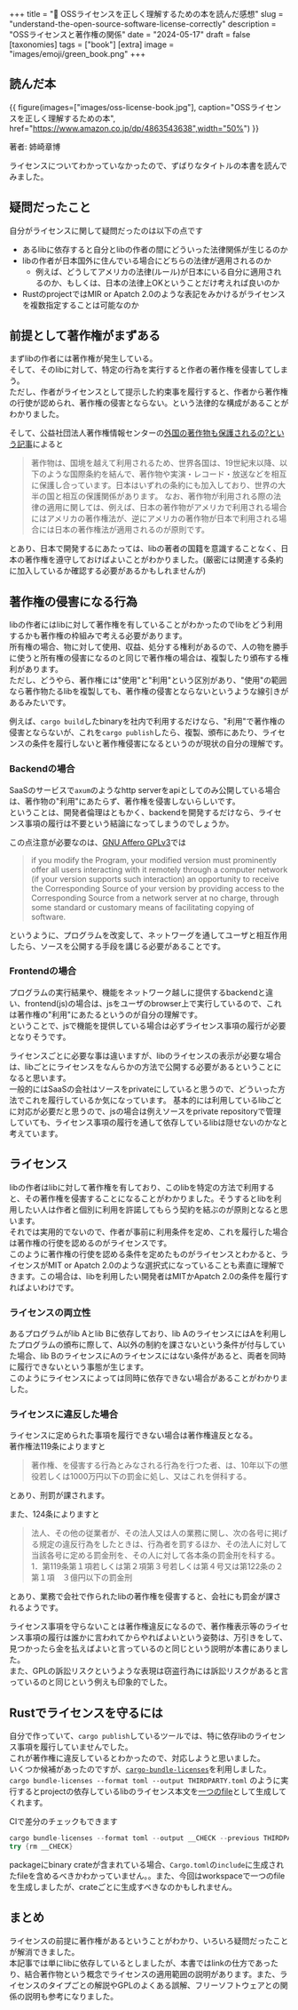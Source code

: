 +++
title = "📗 OSSライセンスを正しく理解するための本を読んだ感想"
slug = "understand-the-open-source-software-license-correctly"
description = "OSSライセンスと著作権の関係"
date = "2024-05-17"
draft = false
[taxonomies]
tags = ["book"]
[extra]
image = "images/emoji/green_book.png"
+++

## 読んだ本

{{ figure(images=["images/oss-license-book.jpg"], caption="OSSライセンスを正しく理解するための本", href="https://www.amazon.co.jp/dp/4863543638",width="50%") }}

著者: 姉崎章博

ライセンスについてわかっていなかったので、ずばりなタイトルの本書を読んでみました。

## 疑問だったこと

自分がライセンスに関して疑問だったのは以下の点です

* あるlibに依存すると自分とlibの作者の間にどういった法律関係が生じるのか
* libの作者が日本国外に住んでいる場合にどちらの法律が適用されるのか
  * 例えば、どうしてアメリカの法律(ルール)が日本にいる自分に適用されるのか、もしくは、日本の法律上OKということだけ考えれば良いのか
* RustのprojectではMIR or Apatch 2.0のような表記をみかけるがライセンスを複数指定することは可能なのか


## 前提として著作権がまずある

まずlibの作者には著作権が発生している。  
そして、そのlibに対して、特定の行為を実行すると作者の著作権を侵害してしまう。  
ただし、作者がライセンスとして提示した約束事を履行すると、作者から著作権の行使が認められ、著作権の侵害とならない。という法律的な構成があることがわかりました。  

そして、公益社団法人著作権情報センターの[外国の著作物も保護されるの?という記事](https://www.cric.or.jp/qa/hajime/hajime5.html)によると


> 著作物は、国境を越えて利用されるため、世界各国は、19世紀末以降、以下のような国際条約を結んで、著作物や実演・レコード・放送などを相互に保護し合っています。日本はいずれの条約にも加入しており、世界の大半の国と相互の保護関係があります。
なお、著作物が利用される際の法律の適用に関しては、例えば、日本の著作物がアメリカで利用される場合にはアメリカの著作権法が、逆にアメリカの著作物が日本で利用される場合には日本の著作権法が適用されるのが原則です。

とあり、日本で開発するにあたっては、libの著者の国籍を意識することなく、日本の著作権を遵守しておけばよいことがわかりました。(厳密には関連する条約に加入しているか確認する必要があるかもしれませんが)


## 著作権の侵害になる行為

libの作者にはlibに対して著作権を有していることがわかったのでlibをどう利用するかも著作権の枠組みで考える必要があります。  
所有権の場合、物に対して使用、収益、処分する権利があるので、人の物を勝手に使うと所有権の侵害になるのと同じで著作権の場合は、複製したり頒布する権利があります。  
ただし、どうやら、著作権には"使用"と"利用"という区別があり、"使用"の範囲なら著作物たるlibを複製しても、著作権の侵害とならないというような線引きがあるみたいです。  

例えば、`cargo build`したbinaryを社内で利用するだけなら、"利用"で著作権の侵害とならないが、これを`cargo publish`したら、複製、頒布にあたり、ライセンスの条件を履行しないと著作権侵害になるというのが現状の自分の理解です。  

### Backendの場合

SaaSのサービスで`axum`のようなhttp serverをapiとしてのみ公開している場合は、著作物の"利用"にあたらず、著作権を侵害しないらしいです。  
ということは、開発者倫理はともかく、backendを開発するだけなら、ライセンス事項の履行は不要という結論になってしまうのでしょうか。  

この点注意が必要なのは、[GNU Affero GPLv3](https://www.gnu.org/licenses/agpl-3.0.en.html)では

> if you modify the Program, your modified version must prominently offer all users interacting with it remotely through a computer network (if your version supports such interaction) an opportunity to receive the Corresponding Source of your version by providing access to the Corresponding Source from a network server at no charge, through some standard or customary means of facilitating copying of software.

というように、プログラムを改変して、ネットワーグを通してユーザと相互作用したら、ソースを公開する手段を講じる必要があることです。


### Frontendの場合

プログラムの実行結果や、機能をネットワーク越しに提供するbackendと違い、frontend(js)の場合は、jsをユーザのbrowser上で実行しているので、これは著作権の"利用"にあたるというのが自分の理解です。  
ということで、jsで機能を提供している場合は必ずライセンス事項の履行が必要となりそうです。　　

ライセンスごとに必要な事は違いますが、libのライセンスの表示が必要な場合は、libごとにライセンスをなんらかの方法で公開する必要があるということになると思います。  
一般的にはSaaSの会社はソースをprivateにしていると思うので、どういった方法でこれを履行しているか気になっています。  基本的には利用しているlibごとに対応が必要だと思うので、jsの場合は例えソースをprivate repositoryで管理していても、ライセンス事項の履行を通して依存しているlibは隠せないのかなと考えています。


## ライセンス

libの作者はlibに対して著作権を有しており、このlibを特定の方法で利用すると、その著作権を侵害することになることがわかりました。そうするとlibを利用したい人は作者と個別に利用を許諾してもらう契約を結ぶのが原則となると思います。  
それでは実用的でないので、作者が事前に利用条件を定め、これを履行した場合は著作権の行使を認めるのがライセンスです。  
このように著作権の行使を認める条件を定めたものがライセンスとわかると、ライセンスがMIT or Apatch 2.0のような選択式になっていることも素直に理解できます。この場合は、libを利用したい開発者はMITかApatch 2.0の条件を履行すればよいわけです。　　

### ライセンスの両立性

あるプログラムがlib Aとlib Bに依存しており、lib AのライセンスにはAを利用したプログラムの頒布に際して、A以外の制約を課さないという条件が付与していた場合、lib BのライセンスにAのライセンスにはない条件があると、両者を同時に履行できないという事態が生じます。  
このようにライセンスによっては同時に依存できない場合があることがわかりました。


### ライセンスに違反した場合

ライセンスに定められた事項を履行できない場合は著作権違反となる。  
著作権法119条によりますと

> 著作権、を侵害する行為とみなされる行為を行つた者、は、10年以下の懲役若しくは1000万円以下の罰金に処し、又はこれを併科する。

とあり、刑罰が課されます。

また、124条によりますと

> 法人、その他の従業者が、その法人又は人の業務に関し、次の各号に掲げる規定の違反行為をしたときは、行為者を罰するほか、その法人に対して当該各号に定める罰金刑を、その人に対して各本条の罰金刑を科する。
  1．第119条第１項若しくは第２項第３号若しくは第４号又は第122条の２第１項　３億円以下の罰金刑

とあり、業務で会社で作られたlibの著作権を侵害すると、会社にも罰金が課されるようです。  

ライセンス事項を守らないことは著作権違反になるので、著作権表示等のライセンス事項の履行は誰かに言われてからやればよいという姿勢は、万引きをして、見つかったら金を払えばよいと言っているのと同じという説明が本書にありました。  
また、GPLの訴訟リスクというような表現は窃盗行為には訴訟リスクがあると言っているのと同じという例えも印象的でした。

## Rustでライセンスを守るには

自分で作っていて、`cargo publish`しているツールでは、特に依存libのライセンス事項を履行していませんでした。  
これが著作権に違反しているとわかったので、対応しようと思いました。  
いくつか候補があったのですが、[`cargo-bundle-licenses`](https://github.com/sstadick/cargo-bundle-licenses)を利用しました。
`cargo bundle-licenses --format toml --output THIRDPARTY.toml` のように実行するとprojectの依存しているlibのライセンス本文を[一つのfile](https://github.com/ymgyt/syndicationd/blob/main/THIRDPARTY.toml)として生成してくれます。  

CIで差分のチェックもできます

```rust
cargo bundle-licenses --format toml --output __CHECK --previous THIRDPARTY.toml --check-previous
try {rm __CHECK}
```

packageにbinary crateが含まれている場合、`Cargo.toml`の`include`に生成されたfileを含めるべきかわかっていません。。また、今回はworkspaceで一つのfileを生成しましたが、crateごとに生成すべきなのかもしれません。


## まとめ

ライセンスの前提に著作権があるということがわかり、いろいろ疑問だったことが解消できました。  
本記事では単にlibに依存しているとしましたが、本書ではlinkの仕方であったり、結合著作物という概念でライセンスの適用範囲の説明があります。また、ライセンスのタイプごとの解説やGPLのよくある誤解、フリーソフトウェアとの関係の説明も参考になりました。


